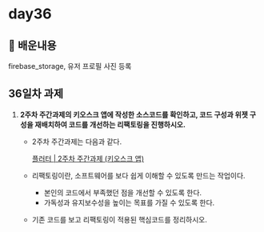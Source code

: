 # day36

## 📄 배운내용

firebase_storage, 유저 프로필 사진 등록

## 36일차 과제

1. **2주차 주간과제의 키오스크 앱에 작성한 소스코드를 확인하고, 코드 구성과 위젯 구성을 재배치하여 코드를 개선하는 리팩토링을 진행하시오.**
    - 2주차 주간과제는 다음과 같다.
        
        [플러터 | 2주차 주간과제 (키오스크 앱)](https://www.notion.so/2-4427e93ffec643c9bb864d985dfa89d4?pvs=21)
        
    - 리팩토링이란, 소프트웨어를 보다 쉽게 이해할 수 있도록 만드는 작업이다.
        - 본인의 코드에서 부족했던 점을 개선할 수 있도록 한다.
        - 가독성과 유지보수성을 높이는 목표를 가질 수 있도록 한다.
    - 기존 코드를 보고 리팩토링이 적용된 핵심코드를 정리하시오.